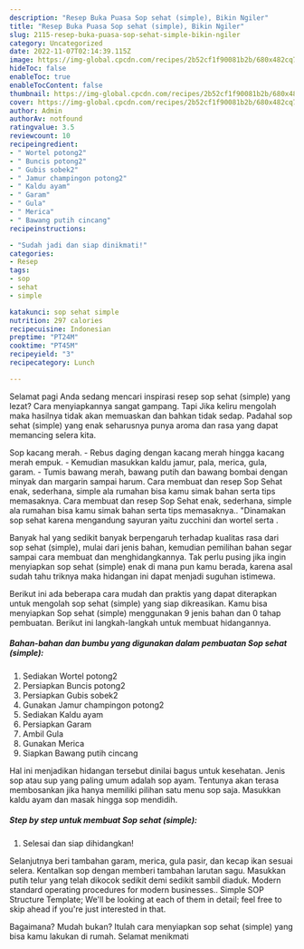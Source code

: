 ```yaml
---
description: "Resep Buka Puasa Sop sehat (simple), Bikin Ngiler"
title: "Resep Buka Puasa Sop sehat (simple), Bikin Ngiler"
slug: 2115-resep-buka-puasa-sop-sehat-simple-bikin-ngiler
category: Uncategorized
date: 2022-11-07T02:14:39.115Z
image: https://img-global.cpcdn.com/recipes/2b52cf1f90081b2b/680x482cq70/sop-sehat-simple-foto-resep-utama.jpg
hideToc: false
enableToc: true
enableTocContent: false
thumbnail: https://img-global.cpcdn.com/recipes/2b52cf1f90081b2b/680x482cq70/sop-sehat-simple-foto-resep-utama.jpg
cover: https://img-global.cpcdn.com/recipes/2b52cf1f90081b2b/680x482cq70/sop-sehat-simple-foto-resep-utama.jpg
author: Admin
authorAv: notfound
ratingvalue: 3.5
reviewcount: 10
recipeingredient:
- " Wortel potong2"
- " Buncis potong2"
- " Gubis sobek2"
- " Jamur champingon potong2"
- " Kaldu ayam"
- " Garam"
- " Gula"
- " Merica"
- " Bawang putih cincang"
recipeinstructions:

- "Sudah jadi dan siap dinikmati!"
categories:
- Resep
tags:
- sop
- sehat
- simple

katakunci: sop sehat simple 
nutrition: 297 calories
recipecuisine: Indonesian
preptime: "PT24M"
cooktime: "PT45M"
recipeyield: "3"
recipecategory: Lunch

---
```



Selamat pagi Anda sedang mencari inspirasi resep sop sehat (simple) yang lezat? Cara menyiapkannya sangat gampang. Tapi Jika keliru mengolah maka hasilnya tidak akan memuaskan dan bahkan tidak sedap. Padahal sop sehat (simple) yang enak seharusnya punya aroma dan rasa yang dapat memancing selera kita.


Sop kacang merah. - Rebus daging dengan kacang merah hingga kacang merah empuk. - Kemudian masukkan kaldu jamur, pala, merica, gula, garam. - Tumis bawang merah, bawang putih dan bawang bombai dengan minyak dan margarin sampai harum. Cara membuat dan resep Sop Sehat enak, sederhana, simple ala rumahan bisa kamu simak bahan serta tips memasaknya. Cara membuat dan resep Sop Sehat enak, sederhana, simple ala rumahan bisa kamu simak bahan serta tips memasaknya.. &#34;Dinamakan sop sehat karena mengandung sayuran yaitu zucchini dan wortel serta .

Banyak hal yang sedikit banyak berpengaruh terhadap kualitas rasa dari sop sehat (simple), mulai dari jenis bahan, kemudian pemilihan bahan segar sampai cara membuat dan menghidangkannya. Tak perlu pusing jika ingin menyiapkan sop sehat (simple) enak di mana pun kamu berada, karena asal sudah tahu triknya maka hidangan ini dapat menjadi suguhan istimewa.


Berikut ini ada beberapa cara mudah dan praktis yang dapat diterapkan untuk mengolah sop sehat (simple) yang siap dikreasikan. Kamu bisa menyiapkan Sop sehat (simple) menggunakan 9 jenis bahan dan 0 tahap pembuatan. Berikut ini langkah-langkah untuk membuat hidangannya.

<!--inarticleads1-->

##### Bahan-bahan dan bumbu yang digunakan dalam pembuatan Sop sehat (simple):

1. Sediakan  Wortel potong2
1. Persiapkan  Buncis potong2
1. Persiapkan  Gubis sobek2
1. Gunakan  Jamur champingon potong2
1. Sediakan  Kaldu ayam
1. Persiapkan  Garam
1. Ambil  Gula
1. Gunakan  Merica
1. Siapkan  Bawang putih cincang


Hal ini menjadikan hidangan tersebut dinilai bagus untuk kesehatan. Jenis sop atau sup yang paling umum adalah sop ayam. Tentunya akan terasa membosankan jika hanya memiliki pilihan satu menu sop saja. Masukkan kaldu ayam dan masak hingga sop mendidih. 

<!--inarticleads2-->

##### Step by step untuk membuat Sop sehat (simple):


1. Selesai dan siap dihidangkan!

Selanjutnya beri tambahan garam, merica, gula pasir, dan kecap ikan sesuai selera. Kentalkan sop dengan memberi tambahan larutan sagu. Masukkan putih telur yang telah dikocok sedikit demi sedikit sambil diaduk. Modern standard operating procedures for modern businesses.. Simple SOP Structure Template; We&#39;ll be looking at each of them in detail; feel free to skip ahead if you&#39;re just interested in that. 

Bagaimana? Mudah bukan? Itulah cara menyiapkan sop sehat (simple) yang bisa kamu lakukan di rumah. Selamat menikmati
